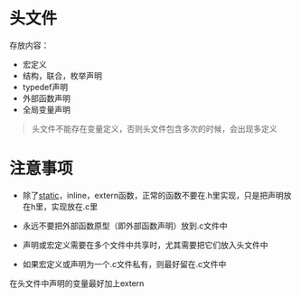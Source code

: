# 头文件

存放内容：

- 宏定义
- 结构，联合，枚举声明
- typedef声明
- 外部函数声明
- 全局变量声明

> 头文件不能存在变量定义，否则头文件包含多次的时候，会出现多定义



# 注意事项

- 除了[static](https://so.csdn.net/so/search?q=static&spm=1001.2101.3001.7020)，inline，extern函数，正常的函数不要在.h里实现，只是把声明放在h里，实现放在.c里

- 永远不要把外部函数原型（即外部函数声明）放到.c文件中
- 声明或宏定义需要在多个文件中共享时，尤其需要把它们放入头文件中
- 如果宏定义或声明为一个.c文件私有，则最好留在.c文件中



在头文件中声明的变量最好加上extern